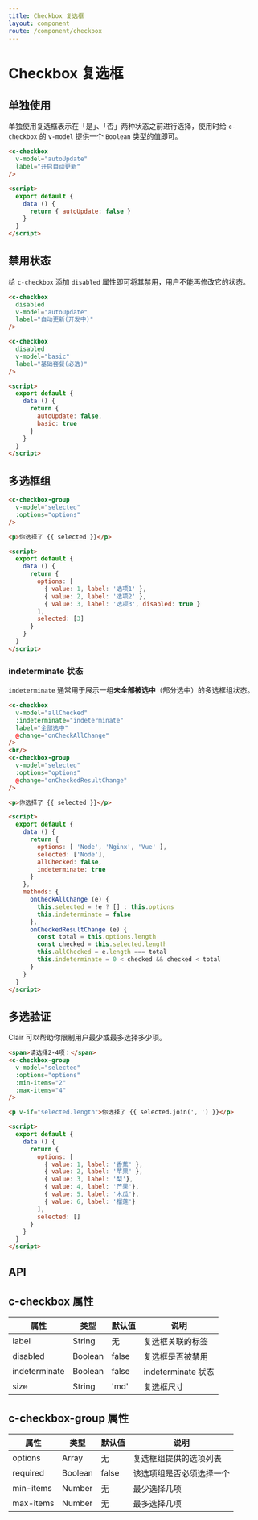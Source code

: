 ```yaml
---
title: Checkbox 复选框
layout: component
route: /component/checkbox
---
```


# Checkbox 复选框

## 单独使用

单独使用复选框表示在「是」、「否」两种状态之前进行选择，使用时给 `c-checkbox` 的 `v-model` 提供一个 `Boolean` 类型的值即可。

```html
<c-checkbox
  v-model="autoUpdate"
  label="开启自动更新"
/>

<script>
  export default {
    data () {
      return { autoUpdate: false }
    }
  }
</script>
```

## 禁用状态

给 `c-checkbox` 添加 `disabled` 属性即可将其禁用，用户不能再修改它的状态。

```html
<c-checkbox
  disabled
  v-model="autoUpdate"
  label="自动更新(开发中)"
/>

<c-checkbox
  disabled
  v-model="basic"
  label="基础套餐(必选)"
/>

<script>
  export default {
    data () {
      return {
        autoUpdate: false,
        basic: true
      }
    }
  }
</script>
```

## 多选框组

```html
<c-checkbox-group
  v-model="selected"
  :options="options"
/>

<p>你选择了 {{ selected }}</p>

<script>
  export default {
    data () {
      return {
        options: [
          { value: 1, label: '选项1' },
          { value: 2, label: '选项2' },
          { value: 3, label: '选项3', disabled: true }
        ],
        selected: [3]
      }
    }
  }
</script>
```

### indeterminate 状态

`indeterminate` 通常用于展示一组**未全部被选中**（部分选中）的多选框组状态。

```html
<c-checkbox
  v-model="allChecked"
  :indeterminate="indeterminate"
  label="全部选中"
  @change="onCheckAllChange"
/>
<br/>
<c-checkbox-group
  v-model="selected"
  :options="options"
  @change="onCheckedResultChange"
/>

<p>你选择了 {{ selected }}</p>

<script>
  export default {
    data () {
      return {
        options: [ 'Node', 'Nginx', 'Vue' ],
        selected: ['Node'],
        allChecked: false,
        indeterminate: true
      }
    },
    methods: {
      onCheckAllChange (e) {
        this.selected = !e ? [] : this.options
        this.indeterminate = false
      },
      onCheckedResultChange (e) {
        const total = this.options.length
        const checked = this.selected.length
        this.allChecked = e.length === total
        this.indeterminate = 0 < checked && checked < total
      }
    }
  }
</script>
```

## 多选验证

Clair 可以帮助你限制用户最少或最多选择多少项。

```html
<span>请选择2-4项：</span>
<c-checkbox-group
  v-model="selected"
  :options="options"
  :min-items="2"
  :max-items="4"
/>

<p v-if="selected.length">你选择了 {{ selected.join(', ') }}</p>

<script>
  export default {
    data () {
      return {
        options: [
          { value: 1, label: '香蕉' },
          { value: 2, label: '苹果' },
          { value: 3, label: '梨'},
          { value: 4, label: '芒果'},
          { value: 5, label: '木瓜'},
          { value: 6, label: '榴莲'}
        ],
        selected: []
      }
    }
  }
</script>
```

## API

## c-checkbox 属性

| 属性 | 类型 | 默认值 | 说明 |
|-----|------|-------|-----|
| label | String | 无 | 复选框关联的标签 |
| disabled | Boolean | false | 复选框是否被禁用 |
| indeterminate | Boolean | false | indeterminate 状态 |
| size | String | 'md' | 复选框尺寸 |

## c-checkbox-group 属性

| 属性 | 类型 | 默认值 | 说明 |
|-----|------|-------|-----|
| options | Array | 无 | 复选框组提供的选项列表 |
| required | Boolean | false | 该选项组是否必须选择一个 |
| min-items | Number | 无 | 最少选择几项 |
| max-items | Number | 无 | 最多选择几项 |

